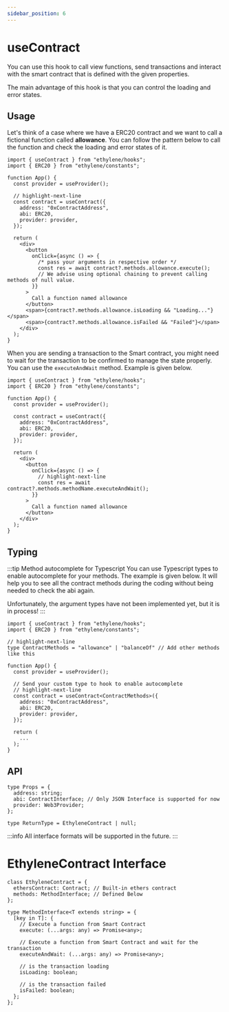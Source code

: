 ```yaml
---
sidebar_position: 6
---
```


# useContract

You can use this hook to call view functions, send transactions and interact with the smart contract that is defined with the given properties.

The main advantage of this hook is that you can control the loading and error states.

## Usage

Let's think of a case where we have a ERC20 contract and we want to call a fictional function called **allowance**. You can follow the pattern below to call the function and check the loading and error states of it.

```tsx
import { useContract } from "ethylene/hooks";
import { ERC20 } from "ethylene/constants";

function App() {
  const provider = useProvider();

  // highlight-next-line
  const contract = useContract({
    address: "0xContractAddress",
    abi: ERC20,
    provider: provider,
  });

  return (
    <div>
      <button
        onClick={async () => {
          /* pass your arguments in respective order */
          const res = await contract?.methods.allowance.execute();
          // We advise using optional chaining to prevent calling methods of null value.
        }}
      >
        Call a function named allowance
      </button>
      <span>{contract?.methods.allowance.isLoading && "Loading..."}</span>
      <span>{contract?.methods.allowance.isFailed && "Failed"}</span>
    </div>
  );
}
```

When you are sending a transaction to the Smart contract, you might need to wait for the transaction to be confirmed to manage the state properly. You can use the `executeAndWait` method. Example is given below.

```tsx
import { useContract } from "ethylene/hooks";
import { ERC20 } from "ethylene/constants";

function App() {
  const provider = useProvider();

  const contract = useContract({
    address: "0xContractAddress",
    abi: ERC20,
    provider: provider,
  });

  return (
    <div>
      <button
        onClick={async () => {
          // highlight-next-line
          const res = await contract?.methods.methodName.executeAndWait();
        }}
      >
        Call a function named allowance
      </button>
    </div>
  );
}
```

## Typing

:::tip Method autocomplete for Typescript
You can use Typescript types to enable autocomplete for your methods. The example is given below. It will help you to see all the contract methods during the coding without being needed to check the abi again.

Unfortunately, the argument types have not been implemented yet, but it is in process!
:::

```tsx
import { useContract } from "ethylene/hooks";
import { ERC20 } from "ethylene/constants";

// highlight-next-line
type ContractMethods = "allowance" | "balanceOf" // Add other methods like this

function App() {
  const provider = useProvider();

  // Send your custom type to hook to enable autocomplete
  // highlight-next-line
  const contract = useContract<ContractMethods>({
    address: "0xContractAddress",
    abi: ERC20,
    provider: provider,
  });

  return (
    ...
  );
}
```

## API

```tsx
type Props = {
  address: string;
  abi: ContractInterface; // Only JSON Interface is supported for now
  provider: Web3Provider;
};

type ReturnType = EthyleneContract | null;
```

:::info
All interface formats will be supported in the future.
:::

# EthyleneContract Interface

```tsx
class EthyleneContract = {
  ethersContract: Contract; // Built-in ethers contract
  methods: MethodInterface; // Defined Below
};

type MethodInterface<T extends string> = {
  [key in T]: {
    // Execute a function from Smart Contract
    execute: (...args: any) => Promise<any>;

    // Execute a function from Smart Contract and wait for the transaction
    executeAndWait: (...args: any) => Promise<any>;

    // is the transaction loading
    isLoading: boolean;

    // is the transaction failed
    isFailed: boolean;
  };
};
```
